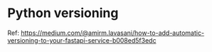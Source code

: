 # Python versioning

Ref: <https://medium.com/@amirm.lavasani/how-to-add-automatic-versioning-to-your-fastapi-service-b008ed5f3edc>
